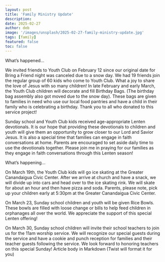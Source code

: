 ```yaml
---
layout: post
title: 'Family Ministry Update'
description:
date: 2025-02-27
author: deb
image: '/images/unsplash/2025-02-27-family-ministry-update.jpg'
tags: [family]
featured: false
toc: false
---
```


What’s happened…

We invited friends to Youth Club on February 12 since our original date for Bring a Friend night was canceled due to a snow day.  We had 19 friends join the regular group of 60 kids who come to Youth Club. What a joy to share the love of Jesus with so many children! In late February and early March, the Youth Club children will decorate and fill Birthday Bags. (The birthday bag assembly also got moved due to the snow day). These bags are given to families in need who use our local food pantries and have a child in their family who is celebrating a birthday. Thank you to all who donated to this service project!

Sunday school and Youth Club kids received age-appropriate Lenten devotionals.  It is our hope that providing these devotionals to children and youth will give them an opportunity to grow closer to our Lord and Savior Jesus. It is also a special time that families can engage in faith conversations at home. Parents are encouraged to set aside daily time to use the devotionals together. Please join me in praying for our families as they engage in faith conversations through this Lenten season!

What’s happening…

On March 19th, the Youth Club kids will go ice skating at the Greater Canandaigua Civic Center. After we arrive at church and have a snack, we will divide up into cars and head over to the ice skating rink. We will skate for about an hour and then have pizza and soda. Parents, please note, pick up your children early at 5:30pm at the Greater Canandaigua Civic Center. 

On March 23, Sunday school children and youth will be given Rice Bowls. These bowls are filled with loose change or bills to help feed children in orphanages all over the world. We appreciate the support of this special Lenten offering!

On March 30, Sunday school children will invite their school teachers to join us for the 11am worship service. We will recognize our special guests during the service and have a cookie and punch reception for families and their teacher guests following the service. We look forward to honoring teachers on this special Sunday! Article body in Markdown (Twist will format it for you)